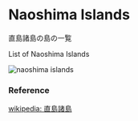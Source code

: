 Naoshima Islands 
===============

直島諸島の島の一覧

List of Naoshima Islands 


![naoshima islands]()

### Reference

[wikipedia: 直島諸島](https://ja.wikipedia.org/wiki/%E7%9B%B4%E5%B3%B6%E8%AB%B8%E5%B3%B6)
